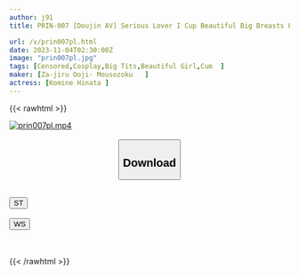 ```yaml
---
author: j91
title: PRIN-007 [Doujin AV] Serious Lover I Cup Beautiful Big Breasts Layer-chan [Not For Commercial Use] [Completely Personal Hobby] [Shiny Oil] [Gulp Down Semen] [Gulp Down Spittle Too] [Small Fish Acme Barrage] Luxury 2 Feature 106 Minute Limited Edition

url: /v/prin007pl.html
date: 2023-11-04T02:30:00Z
image: "prin007pl.jpg"
tags: [Censored,Cosplay,Big Tits,Beautiful Girl,Cum	 ]
maker: [Za-jiru Ooji- Mousozoku   ]
actress: [Komine Hinata ]
---
```



{{< rawhtml >}}

<div class="video" data-videoid="Y6owqgMJdQIvGrr">
    <a href="javascript:;">
        <img src="https://my.j91.asia/v/prin007pl.jpg" width="WIDTH" height="HEIGHT" alt="prin007pl.mp4" loading="lazy">
    </a>
</div>

<script type="text/javascript" src="https://j91.asia/asset/on-demand-st.js"></script>

<br>
  <link rel="stylesheet" href="https://j91.asia/asset/bs5.css">
  
  <center>
  <button class="btn btn-primary" type="button" data-bs-toggle="collapse" data-bs-target=".multi-collapse" aria-expanded="false" aria-controls="multiCollapseExample1 multiCollapseExample2"><h2>Download</h2></button></center>
</p>
<div class="row">
  <div class="col">
    <div class="collapse multi-collapse" id="multiCollapseExample1">
      <div class="card card-body">
	      	      <br>
<div class="buttons">  
<a href="https://streamtape.to/v/Y6owqgMJdQIvGrr"><button class="btn-hover color-3"><i class="fa fa-download"></i> ST</button></a></div>
    </div>
  </div>
</div>
  <div class="col">
    <div class="collapse multi-collapse" id="multiCollapseExample2">
      <div class="card card-body">
	      <br>
<div class="buttons">
    <a href="https://wolfstream.tv/v384zvf0d4ju"><button class="btn-hover color-9"><i class="fa fa-download"></i> WS</button></a></div>
<br><br>
      </div>
    </div>
  </div>
</div>

{{< /rawhtml >}}

